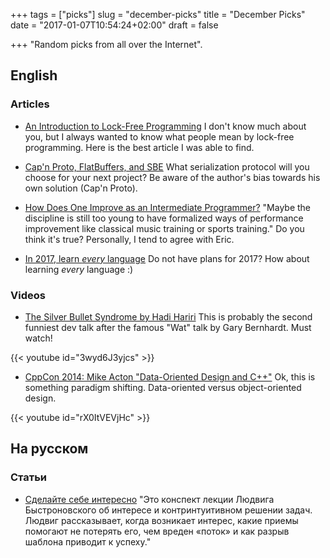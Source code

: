 +++
tags = ["picks"]
slug = "december-picks"
title = "December Picks"
date = "2017-01-07T10:54:24+02:00"
draft = false

+++
"Random picks from all over the Internet".

<!--more-->

## English

### Articles

* [An Introduction to Lock-Free Programming](http://preshing.com/20120612/an-introduction-to-lock-free-programming/)
  I don't know much about you, but I always wanted to know what people mean by
  lock-free programming. Here is the best article I was able to find.

* [Cap'n Proto, FlatBuffers, and SBE](https://capnproto.org/news/2014-06-17-capnproto-flatbuffers-sbe.html)
  What serialization protocol will you choose for your next project? Be aware
  of the author's bias towards his own solution (Cap'n Proto).

* [How Does One Improve as an Intermediate Programmer?](http://ericdykstra.me/blog/improving-as-an-intermediate-programmer)
  "Maybe the discipline is still too young to have formalized ways of
  performance improvement like classical music training or sports training." Do
  you think it's true? Personally, I tend to agree with Eric.

* [In 2017, learn *every* language](https://blog.bradfieldcs.com/in-2017-learn-every-language-59b11f68eee#.ib8fx7xzm)
  Do not have plans for 2017? How about learning *every* language :)

### Videos

* [The Silver Bullet Syndrome by Hadi Hariri](https://www.youtube.com/watch?v=3wyd6J3yjcs)
  This is probably the second funniest dev talk after the famous "Wat" talk by
  Gary Bernhardt. Must watch!

{{< youtube id="3wyd6J3yjcs" >}}

* [CppCon 2014: Mike Acton "Data-Oriented Design and C++"](https://www.youtube.com/watch?v=rX0ItVEVjHc)
  Ok, this is something paradigm shifting. Data-oriented versus object-oriented
  design.

{{< youtube id="rX0ItVEVjHc" >}}

## На русском

### Статьи

* [Сделайте себе интересно](http://antonz.ru/interest/)
  "Это конспект лекции Людвига Быстроновского об интересе и контринтуитивном
  решении задач. Людвиг рассказывает, когда возникает интерес, какие приемы
  помогают не потерять его, чем вреден «поток» и как разрыв шаблона приводит к
  успеху."
